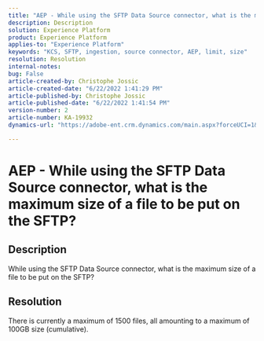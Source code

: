 ```yaml
---
title: "AEP - While using the SFTP Data Source connector, what is the maximum size of a file to be put on the SFTP?"
description: Description
solution: Experience Platform
product: Experience Platform
applies-to: "Experience Platform"
keywords: "KCS, SFTP, ingestion, source connector, AEP, limit, size"
resolution: Resolution
internal-notes: 
bug: False
article-created-by: Christophe Jossic
article-created-date: "6/22/2022 1:41:29 PM"
article-published-by: Christophe Jossic
article-published-date: "6/22/2022 1:41:54 PM"
version-number: 2
article-number: KA-19932
dynamics-url: "https://adobe-ent.crm.dynamics.com/main.aspx?forceUCI=1&pagetype=entityrecord&etn=knowledgearticle&id=360ee7ff-30f2-ec11-bb3d-6045bd0158c7"

---
```

# AEP - While using the SFTP Data Source connector, what is the maximum size of a file to be put on the SFTP?

## Description

While using the SFTP Data Source connector, what is the maximum size of a file to be put on the SFTP?

## Resolution


There is currently a maximum of 1500 files, all amounting to a maximum of 100GB size (cumulative).
